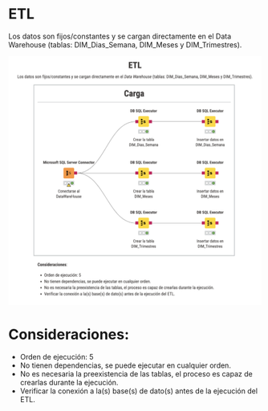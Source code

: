 # ETL
Los datos son fijos/constantes y se cargan directamente en el Data Warehouse (tablas: DIM_Dias_Semana, DIM_Meses y DIM_Trimestres).

![ETL Departamentos](etl_dim_dias_semana_meses_trimestres.png)

# Consideraciones:
- Orden de ejecución: 5
- No tienen dependencias, se puede ejecutar en cualquier orden.
- No es necesaria la preexistencia de las tablas, el proceso es capaz de crearlas durante la ejecución.
- Verificar la conexión a la(s) base(s) de dato(s) antes de la ejecución del ETL.
